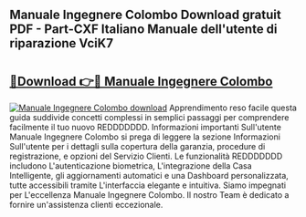 ## Manuale Ingegnere Colombo Download gratuit PDF - Part-CXF Italiano Manuale dell'utente di riparazione VciK7

# <h2><a href="http://dfekr1f.blite.top/?on=Manuale+Ingegnere+Colombo">🔗Download 👉🔴 Manuale Ingegnere Colombo</a></h2>

[![Manuale Ingegnere Colombo download](https://i.imgur.com/lujVjoI.png)](http://dfekr1f.blite.top/?on=Manuale+Ingegnere+Colombo)
Apprendimento reso facile questa guida suddivide concetti complessi in semplici passaggi per comprendere facilmente il tuo nuovo REDDDDDDD. Informazioni importanti Sull'utente Manuale Ingegnere Colombo si prega di leggere la sezione Informazioni Sull'utente per i dettagli sulla copertura della garanzia, procedure di registrazione, e opzioni del Servizio Clienti. Le funzionalità REDDDDDDD includono L'autenticazione biometrica, L'integrazione della Casa Intelligente, gli aggiornamenti automatici e una Dashboard personalizzata, tutte accessibili tramite L'interfaccia elegante e intuitiva. Siamo impegnati per L'eccellenza Manuale Ingegnere Colombo. Il nostro Team è dedicato a fornire un'assistenza clienti eccezionale.

